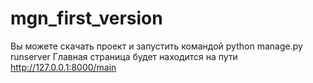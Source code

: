 # mgn_first_version
Вы можете скачать проект и запустить командой python manage.py runserver
Главная страница будет находится на пути http://127.0.0.1:8000/main
